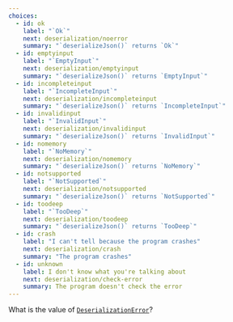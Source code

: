 ```yaml
---
choices:
  - id: ok
    label: "`Ok`"
    next: deserialization/noerror
    summary: "`deserializeJson()` returns `Ok`"
  - id: emptyinput
    label: "`EmptyInput`"
    next: deserialization/emptyinput
    summary: "`deserializeJson()` returns `EmptyInput`"
  - id: incompleteinput
    label: "`IncompleteInput`"
    next: deserialization/incompleteinput
    summary: "`deserializeJson()` returns `IncompleteInput`"
  - id: invalidinput
    label: "`InvalidInput`"
    next: deserialization/invalidinput
    summary: "`deserializeJson()` returns `InvalidInput`"
  - id: nomemory
    label: "`NoMemory`"
    next: deserialization/nomemory
    summary: "`deserializeJson()` returns `NoMemory`"
  - id: notsupported
    label: "`NotSupported`"
    next: deserialization/notsupported
    summary: "`deserializeJson()` returns `NotSupported`"
  - id: toodeep
    label: "`TooDeep`"
    next: deserialization/toodeep
    summary: "`deserializeJson()` returns `TooDeep`"
  - id: crash
    label: "I can't tell because the program crashes"
    next: deserialization/crash
    summary: "The program crashes"
  - id: unknown
    label: I don't know what you're talking about
    next: deserialization/check-error
    summary: The program doesn't check the error
---
```


What is the value of [`DeserializationError`](/v6/api/misc/deserializationerror/)?
